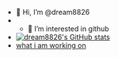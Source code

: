 - 👋 Hi, I’m @dream8826<br>
- - 👀 I’m interested in github<br>
- [![dream8826's GitHub stats](https://github-readme-stats.vercel.app/api?username=dream8826)](https://github.com/anuraghazra/github-readme-stats)<br>
- <a href="what-i-am-working-on.md">what i am working on</a>
